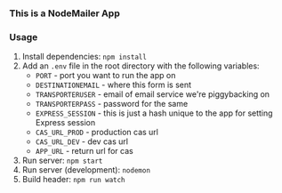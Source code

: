 ### This is a NodeMailer App

### Usage

1. Install dependencies: `npm install`
2. Add an `.env` file in the root directory with the following variables:
   - `PORT` - port you want to run the app on
   - `DESTINATIONEMAIL` - where this form is sent
   - `TRANSPORTERUSER` - email of email service we're piggybacking on
   - `TRANSPORTERPASS` - password for the same
   - `EXPRESS_SESSION` - this is just a hash unique to the app for setting Express session
   - `CAS_URL_PROD` - production cas url
   - `CAS_URL_DEV` - dev cas url
   - `APP_URL` - return url for cas
3. Run server: `npm start`
4. Run server (development): `nodemon`
5. Build header: `npm run watch`
